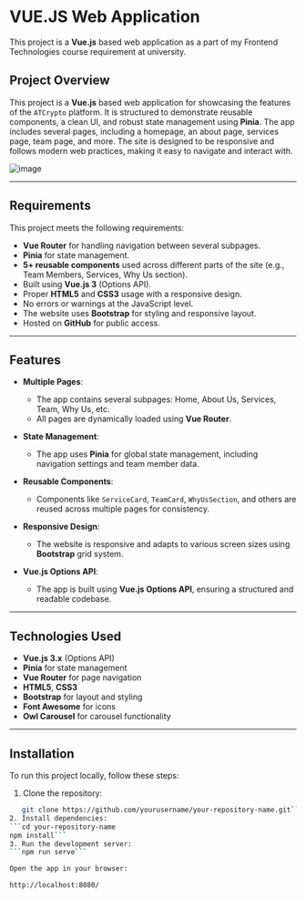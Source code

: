# VUE.JS Web Application

This project is a **Vue.js** based web application as a part of my Frontend Technologies course requirement at university. 

## Project Overview

This project is a **Vue.js** based web application for showcasing the features of the `ATCrypto` platform. It is structured to demonstrate reusable components, a clean UI, and robust state management using **Pinia**. The app includes several pages, including a homepage, an about page, services page, team page, and more. The site is designed to be responsive and follows modern web practices, making it easy to navigate and interact with.

![image](https://github.com/user-attachments/assets/eb80cc91-75d5-4151-9cc9-c9c81c9c13e4)

---

## Requirements

This project meets the following requirements:

- **Vue Router** for handling navigation between several subpages.
- **Pinia** for state management.
- **5+ reusable components** used across different parts of the site (e.g., Team Members, Services, Why Us section).
- Built using **Vue.js 3** (Options API).
- Proper **HTML5** and **CSS3** usage with a responsive design.
- No errors or warnings at the JavaScript level.
- The website uses **Bootstrap** for styling and responsive layout.
- Hosted on **GitHub** for public access.

---

## Features

- **Multiple Pages**: 
  - The app contains several subpages: Home, About Us, Services, Team, Why Us, etc.
  - All pages are dynamically loaded using **Vue Router**.

- **State Management**: 
  - The app uses **Pinia** for global state management, including navigation settings and team member data.

- **Reusable Components**: 
  - Components like `ServiceCard`, `TeamCard`, `WhyUsSection`, and others are reused across multiple pages for consistency.

- **Responsive Design**:
  - The website is responsive and adapts to various screen sizes using **Bootstrap** grid system.

- **Vue.js Options API**:
  - The app is built using **Vue.js Options API**, ensuring a structured and readable codebase.

---

## Technologies Used

- **Vue.js 3.x** (Options API)
- **Pinia** for state management
- **Vue Router** for page navigation
- **HTML5**, **CSS3**
- **Bootstrap** for layout and styling
- **Font Awesome** for icons
- **Owl Carousel** for carousel functionality

---

## Installation

To run this project locally, follow these steps:

1. Clone the repository:
```bash
   git clone https://github.com/yourusername/your-repository-name.git```
2. Install dependencies:
```cd your-repository-name
npm install```
3. Run the development server:
```npm run serve```

Open the app in your browser:

http://localhost:8080/
